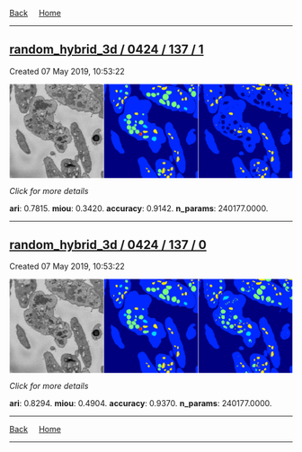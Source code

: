 
[Back](..)&nbsp;&nbsp;&nbsp;&nbsp;&nbsp;[Home](https://leapmanlab.github.io/snapshots)

---

<div class="summary"><a href="1"><h2>random_hybrid_3d / 0424 / 137 / 1</h2></a><p>Created 07 May 2019, 10:53:22
</p><a href="1"><img src="1/media/summary.png" align="center"></a><p>
<i>Click for more details</i>
</p></div>

**ari**: 0.7815. **miou**: 0.3420. **accuracy**: 0.9142. **n_params**: 240177.0000. 

---

<div class="summary"><a href="0"><h2>random_hybrid_3d / 0424 / 137 / 0</h2></a><p>Created 07 May 2019, 10:53:22
</p><a href="0"><img src="0/media/summary.png" align="center"></a><p>
<i>Click for more details</i>
</p></div>

**ari**: 0.8294. **miou**: 0.4904. **accuracy**: 0.9370. **n_params**: 240177.0000. 

---

[Back](..)&nbsp;&nbsp;&nbsp;&nbsp;&nbsp;[Home](https://leapmanlab.github.io/snapshots)

---